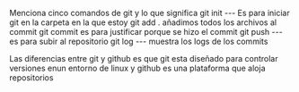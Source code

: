 Menciona cinco comandos de git y lo que significa
git init --- Es para iniciar git en la carpeta en la que estoy
git add . añadimos todos los archivos al commit
git commit es para justificar porque se hizo el commit
git push --- es para subir al repositorio
git log --- muestra los logs de los commits 

Las diferencias entre git y github es que git esta diseñado para controlar versiones enun entorno de linux y github es una plataforma que aloja repositorios
